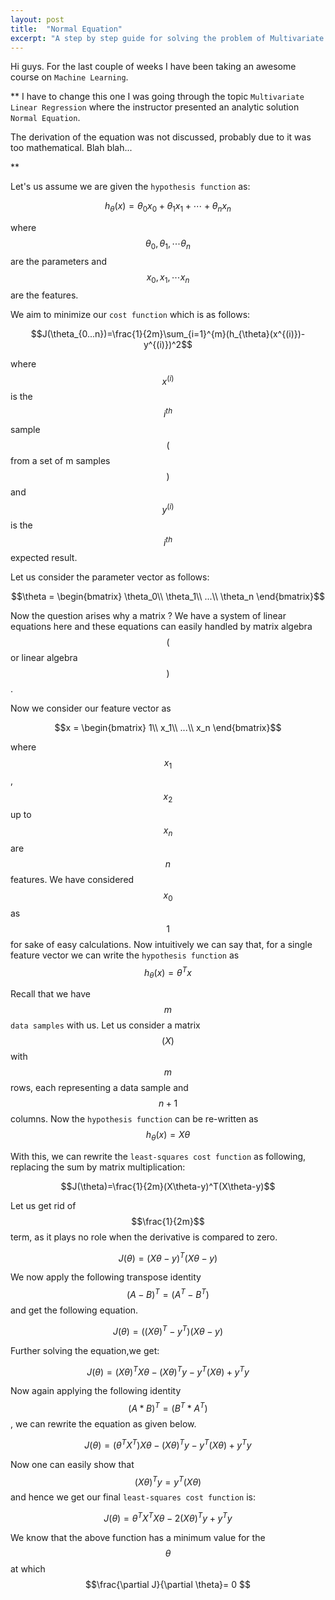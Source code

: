 ```yaml
---
layout: post
title:  "Normal Equation"
excerpt: "A step by step guide for solving the problem of Multivariate Linear Regression, using the Normal Equations..."
---
```


Hi guys. For the last couple of weeks I have been taking an awesome course on `Machine Learning`.

** 
I have to change this one
 I was going through the topic `Multivariate Linear Regression` where the instructor presented an analytic solution `Normal Equation`. 

The derivation of the equation was not discussed, probably due to it was too mathematical. Blah blah...

**

Let's us assume we are given the `hypothesis function` as: 

$$h_{\theta}(x)=\theta_0x_0+\theta_1x_1+\cdots+\theta_nx_n$$

where $$ \theta_0 , \theta_1, \cdots \theta_n $$ are the parameters and  $$ x_0 , x_1, \cdots x_n $$ are the features.

We aim to minimize our `cost function` which is as follows:

$$J(\theta_{0...n})=\frac{1}{2m}\sum_{i=1}^{m}(h_{\theta}(x^{(i)})-y^{(i)})^2$$

where $$x^{(i)}$$ is the $$i^{th}$$ sample $$($$from a set of m samples$$)$$ and $$y^{(i)}$$ is the $$i^{th}$$ expected result.

Let us consider the parameter vector as follows: 

$$\theta = \begin{bmatrix} \theta_0\\ \theta_1\\ ...\\ \theta_n \end{bmatrix}$$  

Now the question arises why a matrix ? We have a system of linear equations here and these equations can easily handled by matrix algebra $$($$or linear algebra$$)$$.

Now we consider our feature vector as 

$$x = \begin{bmatrix} 1\\ x_1\\ ...\\ x_n \end{bmatrix}$$ 

where  $$x_1$$,  $$x_2$$ up to $$x_n$$ are $$n$$ features. We have considered $$x_0$$ as $$1$$ for sake of easy calculations. Now intuitively we can say that, for a single feature vector we can write the `hypothesis function` as
$$h_{\theta}(x)=\theta^Tx$$ 

Recall that we have $$m$$ `data samples` with us. Let us consider a matrix $$(X)$$ with $$m$$ rows, each representing a data sample and $$n+1$$ columns. Now the `hypothesis function` can be re-written as 
$$h_{\theta}(x)=X\theta$$ 

With this, we can rewrite the `least-squares cost function` as following, replacing the sum by matrix multiplication:

$$J(\theta)=\frac{1}{2m}(X\theta-y)^T(X\theta-y)$$

Let us get rid of $$\frac{1}{2m}$$  term, as it plays no role when the derivative is compared to zero.

$$J(\theta)=(X\theta-y)^T(X\theta-y)$$

We now apply the following transpose identity $$(A-B)^T = (A^T-B^T)$$ and get the following equation.

$$J(\theta)=((X\theta)^T-y^T)(X\theta-y)$$

Further solving the equation,we get:

$$J(\theta)=(X\theta)^TX\theta-(X\theta)^Ty-y^T(X\theta)+y^Ty$$

Now again applying the following identity $$(A*B)^T = (B^T*A^T)$$ , we can rewrite the equation as given below.  

$$J(\theta)=(\theta^TX^T)X\theta-(X\theta)^Ty-y^T(X\theta)+y^Ty$$

Now one can easily show that $$(X\theta)^Ty=y^T(X\theta)$$ and hence we get our final `least-squares cost function` is: 

$$J(\theta)=\theta^TX^TX\theta-2(X\theta)^Ty+y^Ty$$

We know that the above function has a minimum value for the $$\theta$$ at which  $$\frac{\partial J}{\partial \theta}= 0 $$


